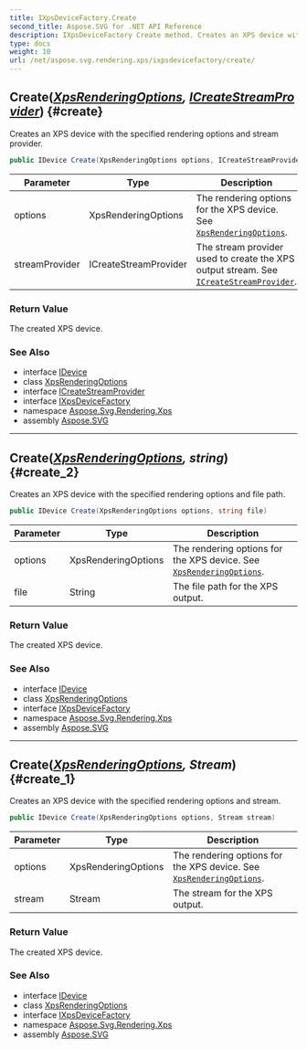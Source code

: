 ```yaml
---
title: IXpsDeviceFactory.Create
second_title: Aspose.SVG for .NET API Reference
description: IXpsDeviceFactory Create method. Creates an XPS device with the specified rendering options and stream provider
type: docs
weight: 10
url: /net/aspose.svg.rendering.xps/ixpsdevicefactory/create/
---
```

## Create(*[XpsRenderingOptions](../../xpsrenderingoptions/), [ICreateStreamProvider](../../../aspose.svg.io/icreatestreamprovider/)*) {#create}

Creates an XPS device with the specified rendering options and stream provider.

```csharp
public IDevice Create(XpsRenderingOptions options, ICreateStreamProvider streamProvider)
```

| Parameter | Type | Description |
| --- | --- | --- |
| options | XpsRenderingOptions | The rendering options for the XPS device. See [`XpsRenderingOptions`](../../xpsrenderingoptions/). |
| streamProvider | ICreateStreamProvider | The stream provider used to create the XPS output stream. See [`ICreateStreamProvider`](../../../aspose.svg.io/icreatestreamprovider/). |

### Return Value

The created XPS device.

### See Also

* interface [IDevice](../../../aspose.svg.rendering/idevice/)
* class [XpsRenderingOptions](../../xpsrenderingoptions/)
* interface [ICreateStreamProvider](../../../aspose.svg.io/icreatestreamprovider/)
* interface [IXpsDeviceFactory](../)
* namespace [Aspose.Svg.Rendering.Xps](../../../aspose.svg.rendering.xps/)
* assembly [Aspose.SVG](../../../)

---

## Create(*[XpsRenderingOptions](../../xpsrenderingoptions/), string*) {#create_2}

Creates an XPS device with the specified rendering options and file path.

```csharp
public IDevice Create(XpsRenderingOptions options, string file)
```

| Parameter | Type | Description |
| --- | --- | --- |
| options | XpsRenderingOptions | The rendering options for the XPS device. See [`XpsRenderingOptions`](../../xpsrenderingoptions/). |
| file | String | The file path for the XPS output. |

### Return Value

The created XPS device.

### See Also

* interface [IDevice](../../../aspose.svg.rendering/idevice/)
* class [XpsRenderingOptions](../../xpsrenderingoptions/)
* interface [IXpsDeviceFactory](../)
* namespace [Aspose.Svg.Rendering.Xps](../../../aspose.svg.rendering.xps/)
* assembly [Aspose.SVG](../../../)

---

## Create(*[XpsRenderingOptions](../../xpsrenderingoptions/), Stream*) {#create_1}

Creates an XPS device with the specified rendering options and stream.

```csharp
public IDevice Create(XpsRenderingOptions options, Stream stream)
```

| Parameter | Type | Description |
| --- | --- | --- |
| options | XpsRenderingOptions | The rendering options for the XPS device. See [`XpsRenderingOptions`](../../xpsrenderingoptions/). |
| stream | Stream | The stream for the XPS output. |

### Return Value

The created XPS device.

### See Also

* interface [IDevice](../../../aspose.svg.rendering/idevice/)
* class [XpsRenderingOptions](../../xpsrenderingoptions/)
* interface [IXpsDeviceFactory](../)
* namespace [Aspose.Svg.Rendering.Xps](../../../aspose.svg.rendering.xps/)
* assembly [Aspose.SVG](../../../)
